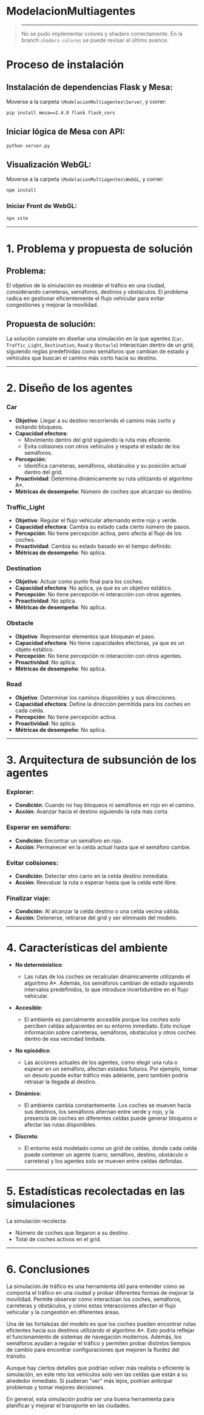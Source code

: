 # ModelacionMultiagentes

> ****  
> No se pudo implementar colores y shaders correctamente. En la branch `shaders-colores` se puede revisar el último avance.

# Proceso de instalación

## Instalación de dependencias Flask y Mesa:
Moverse a la carpeta `\ModelacionMultiagentes\Server`, y correr:
```bash
pip install mesa==2.4.0 flask flask_cors
```

## Iniciar lógica de Mesa con API:
```bash
python server.py
```

## Visualización WebGL:
Moverse a la carpeta `\ModelacionMultiagentes\WebGL`, y correr:
```bash
npm install
```

### Iniciar Front de WebGL:
```bash
npx vite
```

---

# 1. Problema y propuesta de solución

## Problema:
El objetivo de la simulación es modelar el tráfico en una ciudad, considerando carreteras, semáforos, destinos y obstáculos. El problema radica en gestionar eficientemente el flujo vehicular para evitar congestiones y mejorar la movilidad.

## Propuesta de solución:
La solución consiste en diseñar una simulación en la que agentes (`Car`, `Traffic_Light`, `Destination`, `Road` y `Obstacle`) interactúan dentro de un grid, siguiendo reglas predefinidas como semáforos que cambian de estado y vehículos que buscan el camino más corto hacia su destino.

---

# 2. Diseño de los agentes

### **Car**
- **Objetivo**: Llegar a su destino recorriendo el camino más corto y evitando bloqueos.
- **Capacidad efectora**:
  - Movimiento dentro del grid siguiendo la ruta más eficiente.
  - Evita colisiones con otros vehículos y respeta el estado de los semáforos.
- **Percepción**:
  - Identifica carreteras, semáforos, obstáculos y su posición actual dentro del grid.
- **Proactividad**: Determina dinámicamente su ruta utilizando el algoritmo A*.
- **Métricas de desempeño**: Número de coches que alcanzan su destino.

### **Traffic_Light**
- **Objetivo**: Regular el flujo vehicular alternando entre rojo y verde.
- **Capacidad efectora**: Cambia su estado cada cierto número de pasos.
- **Percepción**: No tiene percepción activa, pero afecta al flujo de los coches.
- **Proactividad**: Cambia su estado basado en el tiempo definido.
- **Métricas de desempeño**: No aplica.

### **Destination**
- **Objetivo**: Actuar como punto final para los coches.
- **Capacidad efectora**: No aplica, ya que es un objetivo estático.
- **Percepción**: No tiene percepción ni interacción con otros agentes.
- **Proactividad**: No aplica.
- **Métricas de desempeño**: No aplica.

### **Obstacle**
- **Objetivo**: Representar elementos que bloquean el paso.
- **Capacidad efectora**: No tiene capacidades efectoras, ya que es un objeto estático.
- **Percepción**: No tiene percepción ni interacción con otros agentes.
- **Proactividad**: No aplica.
- **Métricas de desempeño**: No aplica.

### **Road**
- **Objetivo**: Determinar los caminos disponibles y sus direcciones.
- **Capacidad efectora**: Define la dirección permitida para los coches en cada celda.
- **Percepción**: No tiene percepción activa.
- **Proactividad**: No aplica.
- **Métricas de desempeño**: No aplica.

---

# 3. Arquitectura de subsunción de los agentes

### **Explorar**:
- **Condición**: Cuando no hay bloqueos ni semáforos en rojo en el camino.
- **Acción**: Avanzar hacia el destino siguiendo la ruta más corta.

### **Esperar en semáforo**:
- **Condición**: Encontrar un semáforo en rojo.
- **Acción**: Permanecer en la celda actual hasta que el semáforo cambie.

### **Evitar colisiones**:
- **Condición**: Detectar otro carro en la celda destino inmediata.
- **Acción**: Reevaluar la ruta o esperar hasta que la celda esté libre.

### **Finalizar viaje**:
- **Condición**: Al alcanzar la celda destino o una celda vecina válida.
- **Acción**: Detenerse, retirarse del grid y ser eliminado del modelo.

---

# 4. Características del ambiente

- **No determinístico**:
  - Las rutas de los coches se recalculan dinámicamente utilizando el algoritmo A*. Además, los semáforos cambian de estado siguiendo intervalos predefinidos, lo que introduce incertidumbre en el flujo vehicular.

- **Accesible**:
  - El ambiente es parcialmente accesible porque los coches solo perciben celdas adyacentes en su entorno inmediato. Esto incluye información sobre carreteras, semáforos, obstáculos y otros coches dentro de esa vecindad limitada.

- **No episódico**:
  - Las acciones actuales de los agentes, como elegir una ruta o esperar en un semáforo, afectan estados futuros. Por ejemplo, tomar un desvío puede evitar tráfico más adelante, pero también podría retrasar la llegada al destino.

- **Dinámico**:
  - El ambiente cambia constantemente. Los coches se mueven hacia sus destinos, los semáforos alternan entre verde y rojo, y la presencia de coches en diferentes celdas puede generar bloqueos o afectar las rutas disponibles.

- **Discreto**:
  - El entorno está modelado como un grid de celdas, donde cada celda puede contener un agente (carro, semáforo, destino, obstáculo o carretera) y los agentes solo se mueven entre celdas definidas.

---

# 5. Estadísticas recolectadas en las simulaciones

La simulación recolecta:
- Número de coches que llegaron a su destino.
- Total de coches activos en el grid.

---

# 6. Conclusiones

La simulación de tráfico es una herramienta útil para entender cómo se comporta el tráfico en una ciudad y probar diferentes formas de mejorar la movilidad. Permite observar cómo interactúan los coches, semáforos, carreteras y obstáculos, y cómo estas interacciones afectan el flujo vehicular y la congestión en diferentes áreas.

Una de las fortalezas del modelo es que los coches pueden encontrar rutas eficientes hacia sus destinos utilizando el algoritmo A*. Esto podría reflejar el funcionamiento de sistemas de navegación modernos. Además, los semáforos ayudan a regular el tráfico y permiten probar distintos tiempos de cambio para encontrar configuraciones que mejoren la fluidez del tránsito.

Aunque hay ciertos detalles que podrían volver más realista o eficiente la simulación, en este reto los vehículos solo ven las celdas que están a su alrededor inmediato. Si pudieran "ver" más lejos, podrían anticipar problemas y tomar mejores decisiones.

En general, esta simulación podría ser una buena herramienta para planificar y mejorar el transporte en las ciudades.

